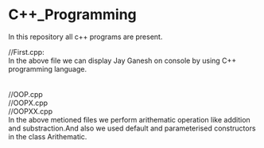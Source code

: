 # C++_Programming
In this repository all c++ programs are present.

//First.cpp:
<br>
In the above file we can display Jay Ganesh on console by using C++ programming language.  
<br>
<br>
//OOP.cpp
<br>
//OOPX.cpp
<br>
//OOPXX.cpp
<br>
In the above metioned files we perform arithematic operation like addition and substraction.And also we used default and parameterised constructors in the class Arithematic.

